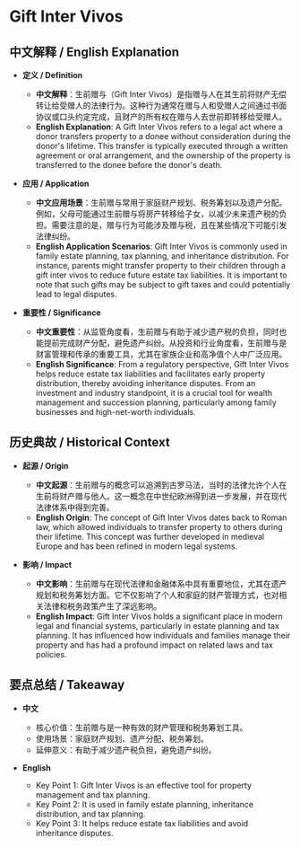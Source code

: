 # Gift Inter Vivos

## 中文解释 / English Explanation

* **定义 / Definition**  
  - **中文解释**：生前赠与（Gift Inter Vivos）是指赠与人在其生前将财产无偿转让给受赠人的法律行为。这种行为通常在赠与人和受赠人之间通过书面协议或口头约定完成，且财产的所有权在赠与人去世前即转移给受赠人。  
  - **English Explanation**: A Gift Inter Vivos refers to a legal act where a donor transfers property to a donee without consideration during the donor's lifetime. This transfer is typically executed through a written agreement or oral arrangement, and the ownership of the property is transferred to the donee before the donor's death.

* **应用 / Application**  
  - **中文应用场景**：生前赠与常用于家庭财产规划、税务筹划以及遗产分配。例如，父母可能通过生前赠与将房产转移给子女，以减少未来遗产税的负担。需要注意的是，赠与行为可能涉及赠与税，且在某些情况下可能引发法律纠纷。  
  - **English Application Scenarios**: Gift Inter Vivos is commonly used in family estate planning, tax planning, and inheritance distribution. For instance, parents might transfer property to their children through a gift inter vivos to reduce future estate tax liabilities. It is important to note that such gifts may be subject to gift taxes and could potentially lead to legal disputes.

* **重要性 / Significance**  
  - **中文重要性**：从监管角度看，生前赠与有助于减少遗产税的负担，同时也能提前完成财产分配，避免遗产纠纷。从投资和行业角度看，生前赠与是财富管理和传承的重要工具，尤其在家族企业和高净值个人中广泛应用。  
  - **English Significance**: From a regulatory perspective, Gift Inter Vivos helps reduce estate tax liabilities and facilitates early property distribution, thereby avoiding inheritance disputes. From an investment and industry standpoint, it is a crucial tool for wealth management and succession planning, particularly among family businesses and high-net-worth individuals.

## 历史典故 / Historical Context

* **起源 / Origin**  
  - **中文起源**：生前赠与的概念可以追溯到古罗马法，当时的法律允许个人在生前将财产赠与他人。这一概念在中世纪欧洲得到进一步发展，并在现代法律体系中得到完善。  
  - **English Origin**: The concept of Gift Inter Vivos dates back to Roman law, which allowed individuals to transfer property to others during their lifetime. This concept was further developed in medieval Europe and has been refined in modern legal systems.

* **影响 / Impact**  
  - **中文影响**：生前赠与在现代法律和金融体系中具有重要地位，尤其在遗产规划和税务筹划方面。它不仅影响了个人和家庭的财产管理方式，也对相关法律和税务政策产生了深远影响。  
  - **English Impact**: Gift Inter Vivos holds a significant place in modern legal and financial systems, particularly in estate planning and tax planning. It has influenced how individuals and families manage their property and has had a profound impact on related laws and tax policies.

## 要点总结 / Takeaway

* **中文**  
  - 核心价值：生前赠与是一种有效的财产管理和税务筹划工具。  
  - 使用场景：家庭财产规划、遗产分配、税务筹划。  
  - 延伸意义：有助于减少遗产税负担，避免遗产纠纷。

* **English**  
  - Key Point 1: Gift Inter Vivos is an effective tool for property management and tax planning.  
  - Key Point 2: It is used in family estate planning, inheritance distribution, and tax planning.  
  - Key Point 3: It helps reduce estate tax liabilities and avoid inheritance disputes.